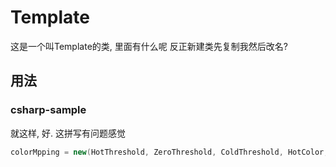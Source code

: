 # Template

这是一个叫Template的类, 里面有什么呢
反正新建类先复制我然后改名?


## 用法

### csharp-sample

就这样, 好. 这拼写有问题感觉


``` c#
colorMpping = new(HotThreshold, ZeroThreshold, ColdThreshold, HotColor, ColdColor);
```

